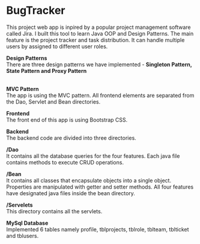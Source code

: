 # BugTracker

This project web app is inpired by a popular project management software called Jira. I built this tool to learn Java OOP and Design Patterns. The main feature is the project tracker and task distribution. It can handle multiple users by assigned to different user roles. 

<b>Design Patterns</b><br />
There are three design patterns we have implemented - <b>Singleton Pattern,  State Pattern and Proxy Pattern</b>
<br /><br />

<b>MVC Pattern</b><br />
The app is using the MVC pattern. All frontend elements are separated from the Dao, Servlet and Bean directories.
<br />

<b>Frontend</b><br />
The front end of this app is using Bootstrap CSS. <br />

<b>Backend</b><br />
The backend code are divided into three directories.<br />

<b>/Dao</b><br />
It contains all the database queries for the four features. Each java file contains methods to execute CRUD operations.<br />

<b>/Bean</b><br /> 
It contains all classes that encapsulate objects into a single object.  Properties are manipulated with getter and setter methods. All four features have designated java files inside the bean directory.<br />

<b>/Servelets</b><br />
This directory contains all the servlets.<br />

<b>MySql Database</b><br />
Implemented 6 tables namely profile, tblprojects, tblrole, tblteam, tblticket and tblusers.<br /><br />
